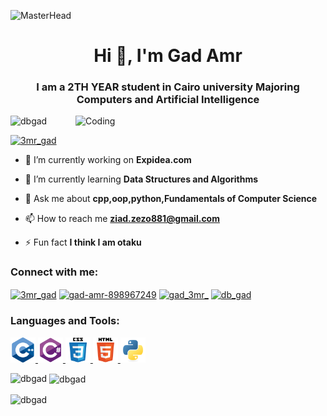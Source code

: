 ![MasterHead](https://media.licdn.com/dms/image/D4D16AQGZeYZW1JH04A/profile-displaybackgroundimage-shrink_350_1400/0/1695273111208?e=1700697600&v=beta&t=i7-vW02N1r2TeiGsgcvaFl6kSROPpBbGotEceiT9SmA)

<h1 align="center">Hi 👋, I'm Gad Amr </h1>
<h3 align="center">I am a 2TH YEAR student in Cairo university Majoring Computers and Artificial Intelligence</h3>
<img align="right" alt="Coding" width="400" src="https://cdn.myportfolio.com/2fcfcb103788251450a8304378dffded/a62c047f-8369-493c-ab14-71ef51bebc55_rw_1200.gif?h=e8c7ce55b326319eaca316cc1e74518f">

<p align="left"> <img src="https://komarev.com/ghpvc/?username=dbgad&label=Profile%20views&color=0e75b6&style=flat" alt="dbgad" /> </p>

<p align="left"> <a href="https://twitter.com/3mr_gad" target="blank"><img src="https://img.shields.io/twitter/follow/3mr_gad?logo=twitter&style=for-the-badge" alt="3mr_gad" /></a> </p>

- 🔭 I’m currently working on **Expidea.com**

- 🌱 I’m currently learning **Data Structures and Algorithms**

- 💬 Ask me about **cpp,oop,python,Fundamentals of Computer Science**

- 📫 How to reach me **ziad.zezo881@gmail.com**

- ⚡ Fun fact **I think I am otaku**

<h3 align="left">Connect with me:</h3>
<p align="left">
<a href="https://twitter.com/3mr_gad" target="blank"><img align="center" src="https://raw.githubusercontent.com/rahuldkjain/github-profile-readme-generator/master/src/images/icons/Social/twitter.svg" alt="3mr_gad" height="30" width="40" /></a>
<a href="https://linkedin.com/in/gad-amr-898967249" target="blank"><img align="center" src="https://raw.githubusercontent.com/rahuldkjain/github-profile-readme-generator/master/src/images/icons/Social/linked-in-alt.svg" alt="gad-amr-898967249" height="30" width="40" /></a>
<a href="https://instagram.com/gad_3mr_" target="blank"><img align="center" src="https://raw.githubusercontent.com/rahuldkjain/github-profile-readme-generator/master/src/images/icons/Social/instagram.svg" alt="gad_3mr_" height="30" width="40" /></a>
<a href="https://codeforces.com/profile/db_gad" target="blank"><img align="center" src="https://raw.githubusercontent.com/rahuldkjain/github-profile-readme-generator/master/src/images/icons/Social/codeforces.svg" alt="db_gad" height="30" width="40" /></a>
</p>

<h3 align="left">Languages and Tools:</h3>
<p align="left"> <a href="https://www.w3schools.com/cpp/" target="_blank" rel="noreferrer"> <img src="https://raw.githubusercontent.com/devicons/devicon/master/icons/cplusplus/cplusplus-original.svg" alt="cplusplus" width="40" height="40"/> </a> <a href="https://www.w3schools.com/cs/" target="_blank" rel="noreferrer"> <img src="https://raw.githubusercontent.com/devicons/devicon/master/icons/csharp/csharp-original.svg" alt="csharp" width="40" height="40"/> </a> <a href="https://www.w3schools.com/css/" target="_blank" rel="noreferrer"> <img src="https://raw.githubusercontent.com/devicons/devicon/master/icons/css3/css3-original-wordmark.svg" alt="css3" width="40" height="40"/> </a> <a href="https://www.w3.org/html/" target="_blank" rel="noreferrer"> <img src="https://raw.githubusercontent.com/devicons/devicon/master/icons/html5/html5-original-wordmark.svg" alt="html5" width="40" height="40"/> </a> <a href="https://www.python.org" target="_blank" rel="noreferrer"> <img src="https://raw.githubusercontent.com/devicons/devicon/master/icons/python/python-original.svg" alt="python" width="40" height="40"/> </a> </p>

<p><img align="left" src="https://github-readme-stats.vercel.app/api/top-langs?username=dbgad&show_icons=true&locale=en&layout=compact" alt="dbgad" /></p>

<p>&nbsp;<img align="center" src="https://github-readme-stats.vercel.app/api?username=dbgad&show_icons=true&locale=en" alt="dbgad" /></p>

<p><img align="center" src="https://github-readme-streak-stats.herokuapp.com/?user=dbgad&" alt="dbgad" /></p>
